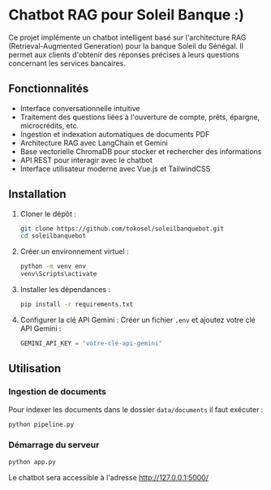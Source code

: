 # Chatbot RAG pour Soleil Banque :)

Ce projet implémente un chatbot intelligent basé sur l'architecture RAG (Retrieval-Augmented Generation) pour la banque Soleil du Sénégal. Il permet aux clients d'obtenir des réponses précises à leurs questions concernant les services bancaires.

## Fonctionnalités

- Interface conversationnelle intuitive
- Traitement des questions liées à l'ouverture de compte, prêts, épargne, microcrédits, etc.
- Ingestion et indexation automatiques de documents PDF
- Architecture RAG avec LangChain et Gemini
- Base vectorielle ChromaDB pour stocker et rechercher des informations
- API REST pour interagir avec le chatbot
- Interface utilisateur moderne avec Vue.js et TailwindCSS


## Installation

1. Cloner le dépôt :
   ```bash
   git clone https://github.com/tokosel/soleilbanquebot.git
   cd soleilbanquebot
   ```

2. Créer un environnement virtuel :
   ```bash
   python -m venv env
   venv\Scripts\activate
   ```

3. Installer les dépendances :
   ```bash
   pip install -r requirements.txt
   ```

4. Configurer la clé API Gemini :
   Créer un fichier `.env` et ajoutez votre clé API Gemini :
   ```python
   GEMINI_API_KEY = "votre-clé-api-gemini"
   ```

## Utilisation

### Ingestion de documents

Pour indexer les documents dans le dossier `data/documents` il faut exécuter :

```bash
python pipeline.py
```

### Démarrage du serveur

```bash
python app.py
```

Le chatbot sera accessible à l'adresse http://127.0.0.1:5000/
